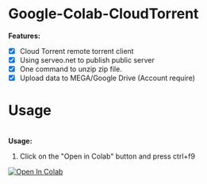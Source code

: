 # Google-Colab-CloudTorrent


<b>Features:</b>
- [x] Cloud Torrent remote torrent client
- [x] Using serveo.net to publish public server
- [x] One command to unzip zip file.
- [x] Upload data to MEGA/Google Drive (Account require)

# Usage
<br><b>Usage:</b>
1. Click on the "Open in Colab" button and press ctrl+f9

<a href="https://colab.research.google.com/github/biplobsd/Google-Colab-CloudTorrent/blob/master/torrentTOmega_gdrive.ipynb" target="_parent\"><img src="https://colab.research.google.com/assets/colab-badge.svg" alt="Open In Colab"/></a>
